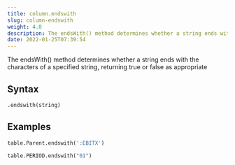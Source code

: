 ```yaml
---
title: column.endswith
slug: column-endswith
weight: 4.0
description: The endsWith() method determines whether a string ends with the characters of a specified string, returning true or false as appropriate
date: 2022-01-25T07:39:54
---
```


The endsWith() method determines whether a string ends with the characters of a specified string, returning true or false as appropriate

## Syntax
```python
.endswith(string)
```

## Examples
```python
table.Parent.endswith(':EBITX')
```
```python
table.PERIOD.endswith("01")
```
